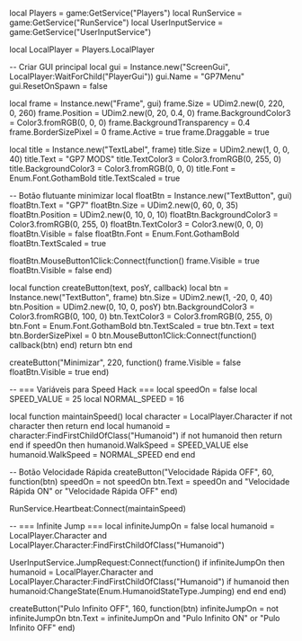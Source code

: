 local Players = game:GetService("Players")
local RunService = game:GetService("RunService")
local UserInputService = game:GetService("UserInputService")

local LocalPlayer = Players.LocalPlayer

-- Criar GUI principal
local gui = Instance.new("ScreenGui", LocalPlayer:WaitForChild("PlayerGui"))
gui.Name = "GP7Menu"
gui.ResetOnSpawn = false

local frame = Instance.new("Frame", gui)
frame.Size = UDim2.new(0, 220, 0, 260)
frame.Position = UDim2.new(0, 20, 0.4, 0)
frame.BackgroundColor3 = Color3.fromRGB(0, 0, 0)
frame.BackgroundTransparency = 0.4
frame.BorderSizePixel = 0
frame.Active = true
frame.Draggable = true

local title = Instance.new("TextLabel", frame)
title.Size = UDim2.new(1, 0, 0, 40)
title.Text = "GP7 MODS"
title.TextColor3 = Color3.fromRGB(0, 255, 0)
title.BackgroundColor3 = Color3.fromRGB(0, 0, 0)
title.Font = Enum.Font.GothamBold
title.TextScaled = true

-- Botão flutuante minimizar
local floatBtn = Instance.new("TextButton", gui)
floatBtn.Text = "GP7"
floatBtn.Size = UDim2.new(0, 60, 0, 35)
floatBtn.Position = UDim2.new(0, 10, 0, 10)
floatBtn.BackgroundColor3 = Color3.fromRGB(0, 255, 0)
floatBtn.TextColor3 = Color3.new(0, 0, 0)
floatBtn.Visible = false
floatBtn.Font = Enum.Font.GothamBold
floatBtn.TextScaled = true

floatBtn.MouseButton1Click:Connect(function()
	frame.Visible = true
	floatBtn.Visible = false
end)

local function createButton(text, posY, callback)
	local btn = Instance.new("TextButton", frame)
	btn.Size = UDim2.new(1, -20, 0, 40)
	btn.Position = UDim2.new(0, 10, 0, posY)
	btn.BackgroundColor3 = Color3.fromRGB(0, 100, 0)
	btn.TextColor3 = Color3.fromRGB(0, 255, 0)
	btn.Font = Enum.Font.GothamBold
	btn.TextScaled = true
	btn.Text = text
	btn.BorderSizePixel = 0
	btn.MouseButton1Click:Connect(function()
		callback(btn)
	end)
	return btn
end

createButton("Minimizar", 220, function()
	frame.Visible = false
	floatBtn.Visible = true
end)

-- === Variáveis para Speed Hack ===
local speedOn = false
local SPEED_VALUE = 25
local NORMAL_SPEED = 16

local function maintainSpeed()
	local character = LocalPlayer.Character
	if not character then return end
	local humanoid = character:FindFirstChildOfClass("Humanoid")
	if not humanoid then return end
	if speedOn then
		humanoid.WalkSpeed = SPEED_VALUE
	else
		humanoid.WalkSpeed = NORMAL_SPEED
	end
end

-- Botão Velocidade Rápida
createButton("Velocidade Rápida OFF", 60, function(btn)
	speedOn = not speedOn
	btn.Text = speedOn and "Velocidade Rápida ON" or "Velocidade Rápida OFF"
end)

RunService.Heartbeat:Connect(maintainSpeed)

-- === Infinite Jump ===
local infiniteJumpOn = false
local humanoid = LocalPlayer.Character and LocalPlayer.Character:FindFirstChildOfClass("Humanoid")

UserInputService.JumpRequest:Connect(function()
	if infiniteJumpOn then
		humanoid = LocalPlayer.Character and LocalPlayer.Character:FindFirstChildOfClass("Humanoid")
		if humanoid then
			humanoid:ChangeState(Enum.HumanoidStateType.Jumping)
		end
	end
end)

createButton("Pulo Infinito OFF", 160, function(btn)
	infiniteJumpOn = not infiniteJumpOn
	btn.Text = infiniteJumpOn and "Pulo Infinito ON" or "Pulo Infinito OFF"
end)